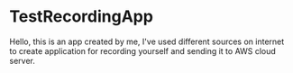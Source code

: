 # TestRecordingApp
Hello, this is an app created by me, I've used different sources on internet to create application for recording yourself and sending it to AWS cloud server.
